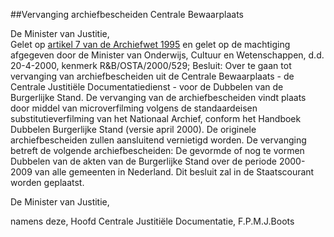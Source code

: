 <meta http-equiv='Content-Type' content='text/html; charset=utf-8' />

##Vervanging archiefbescheiden Centrale Bewaarplaats

De Minister van Justitie,  
Gelet op [artikel 7 van de Archiefwet 1995](../../../../../../wet/archiefwet/1995/BWBR0007376/README.md) en gelet op de machtiging afgegeven door de Minister van Onderwijs, Cultuur en Wetenschappen, d.d. 20-4-2000, kenmerk R&B/OSTA/2000/529;
Besluit:     Over te gaan tot vervanging van archiefbescheiden uit de Centrale Bewaarplaats - de Centrale Justitiële Documentatiedienst - voor de Dubbelen van de Burgerlijke Stand. De vervanging van de archiefbescheiden vindt plaats door middel van microverfilming volgens de standaardeisen substitutieverfilming van het Nationaal Archief, conform het Handboek Dubbelen Burgerlijke Stand (versie april 2000). De originele archiefbescheiden zullen aansluitend vernietigd worden. De vervanging betreft de volgende archiefbescheiden: De gevormde of nog te vormen Dubbelen van de akten van de Burgerlijke Stand over de periode 2000-2009 van alle gemeenten in Nederland.     Dit besluit zal in de Staatscourant worden geplaatst.   

De 
Minister van Justitie, 

namens deze, 
Hoofd Centrale Justitiële Documentatie, 
F.P.M.J.Boots    
